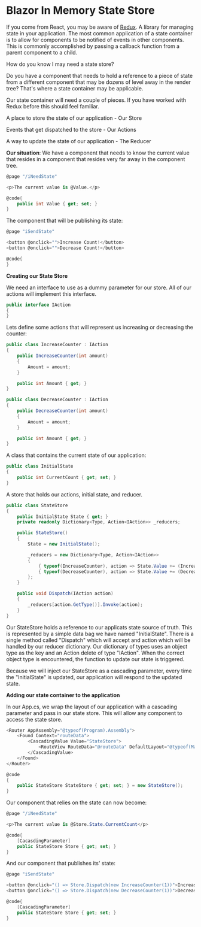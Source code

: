 # Blazor In Memory State Store

If you come from React, you may be aware of [Redux](https://redux.js.org/). A library for managing state in your application. The most common application of a state container is to allow for components to be notified of events in other components. This is commonly accomplished by passing a callback function from a parent component to a child.

How do you know I may need a state store?

Do you have a component that needs to hold a reference to a piece of state from a different component that may be dozens of level away in the render tree? That's where a state container may be applicable.

Our state container will need a couple of pieces. If you have worked with Redux before this should feel familiar.

A place to store the state of our application - Our Store

Events that get dispatched to the store - Our Actions

A way to update the state of our application - The Reducer

**Our situation**: We have a component that needs to know the current value that resides in a component that resides very far away in the component tree.

```csharp
@page "/iNeedState"

<p>The current value is @Value.</p>

@code{
    public int Value { get; set; }
}
```

The component that will be publishing its state:

```csharp
@page "iSendState"

<button @onclick="">Increase Count!</button>
<button @onclick="">Decrease Count!</button>

@code{
}
```

**Creating our State Store**

We need an interface to use as a dummy parameter for our store. All of our actions will implement this interface.

```csharp
public interface IAction
{
}
```

Lets define some actions that will represent us increasing or decreasing the counter:

```csharp
public class IncreaseCounter : IAction
{
    public IncreaseCounter(int amount)
    {
        Amount = amount;
    }

    public int Amount { get; }
}
```

```csharp
public class DecreaseCounter : IAction
{
    public DecreaseCounter(int amount)
    {
        Amount = amount;
    }

    public int Amount { get; }
}
```

A class that contains the current state of our application:

```csharp
public class InitialState
{
    public int CurrentCount { get; set; }
}
```

A store that holds our actions, initial state, and reducer.

```csharp
public class StateStore
{
    public InitialState State { get; }
    private readonly Dictionary<Type, Action<IAction>> _reducers;

    public StateStore()
    {
        State = new InitialState();

        _reducers = new Dictionary<Type, Action<IAction>>
        {
            { typeof(IncreaseCounter), action => State.Value += (IncreaseCounter) action).Amount},
            { typeof(DecreaseCounter), action => State.Value += (DecreaseCounter) action).Amount},
        };    
    }

    public void Dispatch(IAction action)
    {
        _reducers[action.GetType()].Invoke(action);
    }
}
```

Our StateStore holds a reference to our applicats state source of truth. This is represented by a simple data bag we have named "InitialState". There is a single method called "Dispatch" which will accept and action which will be handled by our reducer dictionary. Our dictionary of types uses an object type as the key and an Action delete of type "IAction". When the correct object type is encountered, the function to update our state is triggered.

Because we will inject our StateStore as a cascading parameter, every time the "InitialState" is updated, our application will respond to the updated state.

**Adding our state container to the application**

In our App.cs, we wrap the layout of our application with a cascading parameter and pass in our state store. This will allow any component to access the state store.

```csharp
<Router AppAssembly="@typeof(Program).Assembly">
    <Found Context="routeData">
        <CascadingValue Value="StateStore">
            <RouteView RouteData="@routeData" DefaultLayout="@typeof(MainLayout)" />
        </CascadingValue>
    </Found>
</Router>

@code
{
    public StateStore StateStore { get; set; } = new StateStore();
}
```

Our component that relies on the state can now become:

```csharp
@page "/iNeedState"

<p>The current value is @Store.State.CurrentCount</p>

@code{
    [CacasdingParameter]
    public StateStore Store { get; set; }
}
```

And our component that publishes its' state:

```csharp
@page "iSendState"

<button @onclick="() => Store.Dispatch(new IncreaseCounter(1))">Increase Count!</button>
<button @onclick="() => Store.Dispatch(new DecreaseCounter(1))">Decrease Count!</button>

@code{
    [CascadingParameter]
    public StateStore Store { get; set; }
}
```
